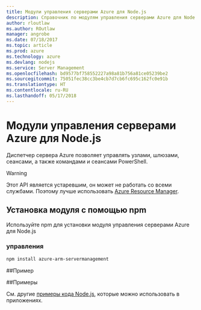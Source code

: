 ```yaml
---
title: Модули управления серверами Azure для Node.js
description: Справочник по модулям управления серверами Azure для Node.js
author: rloutlaw
ms.author: ROutlaw
manager: angrobe
ms.date: 07/18/2017
ms.topic: article
ms.prod: azure
ms.technology: azure
ms.devlang: nodejs
ms.service: Server Management
ms.openlocfilehash: bd9577bf758552227a98a81b756a81ce05239be2
ms.sourcegitcommit: 75051fec38cc3be4cb7d7cb6fc695c162fc0e91b
ms.translationtype: HT
ms.contentlocale: ru-RU
ms.lasthandoff: 05/17/2018
---
```

# <a name="azure-server-management-modules-for-nodejs"></a>Модули управления серверами Azure для Node.js

Диспетчер сервера Azure позволяет управлять узлами, шлюзами, сеансами, а также командами и сеансами PowerShell.

> [!WARNING]
> Этот API является устаревшим, он может не работать со всеми службами. Поэтому лучше использовать [Azure Resource Manager](/javascript/api/overview/azure/resources).

## <a name="install-the-module-with-npm"></a>Установка модуля с помощью npm

Используйте npm для установки модуля управления серверами Azure для Node.js

### <a name="management"></a>управления

```bash
npm install azure-arm-servermanagement
```

##<a name="example"></a>Пример

##<a name="samples"></a>Примеры

См. другие [примеры кода Node.js](https://azure.microsoft.com/resources/samples/?platform=nodejs), которые можно использовать в приложениях.